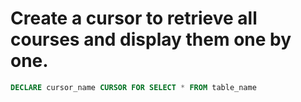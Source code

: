 # Create a cursor to retrieve all courses and display them one by one. 


```sql
DECLARE cursor_name CURSOR FOR SELECT * FROM table_name

```